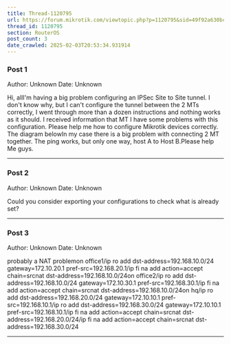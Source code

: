 ```yaml
---
title: Thread-1120795
url: https://forum.mikrotik.com/viewtopic.php?p=1120795&sid=49f92a630bc7970d8ca50523be880e8f#p1120795
thread_id: 1120795
section: RouterOS
post_count: 3
date_crawled: 2025-02-03T20:53:34.931914
---
```


### Post 1
Author: Unknown
Date: Unknown

Hi, allI'm having a big problem configuring an IPSec Site to Site tunnel. I don't know why, but I can't configure the tunnel between the 2 MTs correctly, I went through more than a dozen instructions and nothing works as it should. I received information that MT I have some problems with this configuration. Please help me how to configure Mikrotik devices correctly. The diagram belowIn my case there is a big problem with connecting 2 MT together. The ping works, but only one way, host A to Host B.Please help Me guys.

---
### Post 2
Author: Unknown
Date: Unknown

Could you consider exporting your configurations to check what is already set?

---
### Post 3
Author: Unknown
Date: Unknown

probably a NAT problemon office1/ip ro add dst-address=192.168.10.0/24 gateway=172.10.20.1 pref-src=192.168.20.1/ip fi na add action=accept chain=srcnat dst-address=192.168.10.0/24on office2/ip ro add dst-address=192.168.10.0/24 gateway=172.10.30.1 pref-src=192.168.30.1/ip fi na add action=accept chain=srcnat dst-address=192.168.10.0/24on hq/ip ro add dst-address=192.168.20.0/24 gateway=172.10.10.1 pref-src=192.168.10.1/ip ro add dst-address=192.168.30.0/24 gateway=172.10.10.1 pref-src=192.168.10.1/ip fi na add action=accept chain=srcnat dst-address=192.168.20.0/24/ip fi na add action=accept chain=srcnat dst-address=192.168.30.0/24

---
